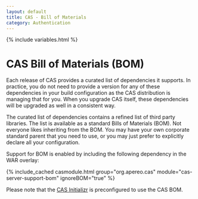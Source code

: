 ```yaml
---
layout: default
title: CAS - Bill of Materials
category: Authentication
---
```

{% include variables.html %}


# CAS Bill of Materials  (BOM)

Each release of CAS provides a curated list of dependencies it supports. In practice, you do not need 
to provide a version for any of these dependencies in your build configuration as the CAS distribution is managing that for you. 
When you upgrade CAS itself, these dependencies will be upgraded as well in a consistent way.

The curated list of dependencies contains a refined list of third party libraries. The list is
available as a standard Bills of Materials (BOM). Not everyone likes inheriting from the BOM.
You may have your own corporate standard parent that you need to use, or 
you may just prefer to explicitly declare all your configuration.

Support for BOM is enabled by including the following dependency in the WAR overlay:

{% include_cached casmodule.html group="org.apereo.cas" module="cas-server-support-bom" ignoreBOM="true" %}

Please note that the [CAS Initializr](WAR-Overlay-Initializr.html) is preconfigured to use the CAS BOM.
